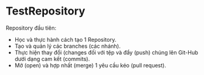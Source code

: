 # TestRepository
Repository đầu tiên: 
- Học và thực hành cách tạo 1 Repository.
- Tạo và quản lý các branches (các nhánh).
- Thực hiện thay đổi (changes đối với tệp và đẩy (push) chúng lên Git-Hub dưới dạng cam kết (commits).
- Mở (open) và hợp nhất (merge) 1 yêu cầu kéo (pull request).
